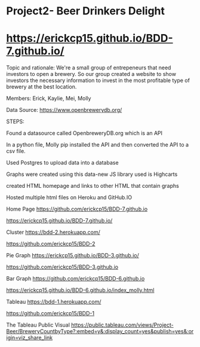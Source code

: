 # Project2- Beer Drinkers Delight

# https://erickcp15.github.io/BDD-7.github.io/

Topic and rationale: 
We're a small group of entrepeneurs that need investors to open a brewery. So our group created a website to show investors the necessary information to invest in the most profitable type of brewery at the best location.  
 
Members:  Erick, Kaylie, Mei, Molly

Data Source: https://www.openbrewerydb.org/

STEPS:

Found a datasource called OpenbreweryDB.org which is an API

In a python file, Molly pip installed the API and then converted the API to a csv file.

Used Postgres to upload data into a database

Graphs were created using this data-new JS library used is Highcarts

created HTML homepage and links to other HTML that contain graphs  

Hosted multiple html files on Heroku and GitHub.IO

Home Page
https://github.com/erickcp15/BDD-7.github.io

https://erickcp15.github.io/BDD-7.github.io/

Cluster
https://bdd-2.herokuapp.com/

https://github.com/erickcp15/BDD-2

Pie Graph
https://erickcp15.github.io/BDD-3.github.io/

https://github.com/erickcp15/BDD-3.github.io

Bar Graph
https://github.com/erickcp15/BDD-6.github.io

https://erickcp15.github.io/BDD-6.github.io/index_molly.html

Tableau
https://bdd-1.herokuapp.com/

https://github.com/erickcp15/BDD-1

The Tableau Public Visual
https://public.tableau.com/views/Project-Beer/BreweryCountbyType?:embed=y&:display_count=yes&publish=yes&:origin=viz_share_link



